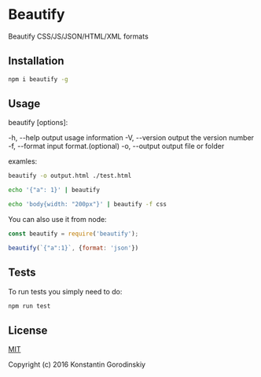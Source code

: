 # Beautify
Beautify CSS/JS/JSON/HTML/XML formats

## Installation

```bash
npm i beautify -g
```

## Usage

beautify [options]:

-h, --help             output usage information
-V, --version          output the version number
-f, --format <format>  input format.(optional)
-o, --output <file>    output file or folder

examles:
```bash
beautify -o output.html ./test.html
```

```bash
echo '{"a": 1}' | beautify
```

```bash
echo 'body{width: "200px"}' | beautify -f css
```

You can also use it from node:

```javascript
const beautify = require('beautify');

beautify(`{"a":1}`, {format: 'json'})
```

## Tests

To run tests you simply need to do:
```bash
npm run test
```

## License

[MIT](http://opensource.org/licenses/MIT)

Copyright (c) 2016 Konstantin Gorodinskiy